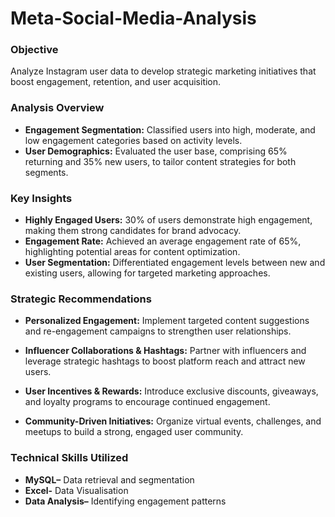 # Meta-Social-Media-Analysis
### Objective 
Analyze Instagram user data to develop strategic marketing initiatives that boost engagement, retention, and user acquisition.

### Analysis Overview 
- **Engagement Segmentation:** Classified users into high, moderate, and low engagement categories based on activity levels.
- **User Demographics:** Evaluated the user base, comprising 65% returning and 35% new users, to tailor content strategies for both segments.

### Key Insights 
- **Highly Engaged Users:**
 30% of users demonstrate high engagement, making them strong candidates for brand advocacy.
- **Engagement Rate:**
 Achieved an average engagement rate of 65%, highlighting potential areas for content optimization.
- **User Segmentation:**
 Differentiated engagement levels between new and existing users, allowing for targeted marketing approaches.

### Strategic Recommendations 
- **Personalized Engagement:**
 Implement targeted content suggestions and re-engagement campaigns to strengthen user relationships.

- **Influencer Collaborations & Hashtags:**
 Partner with influencers and leverage strategic hashtags to boost platform reach and attract new users.

- **User Incentives & Rewards:**
 Introduce exclusive discounts, giveaways, and loyalty programs to encourage continued engagement.

- **Community-Driven Initiatives:**
 Organize virtual events, challenges, and meetups to build a strong, engaged user community.

### Technical Skills Utilized 
- **MySQL–** Data retrieval and segmentation
- **Excel-** Data Visualisation 
- **Data Analysis–** Identifying engagement patterns



